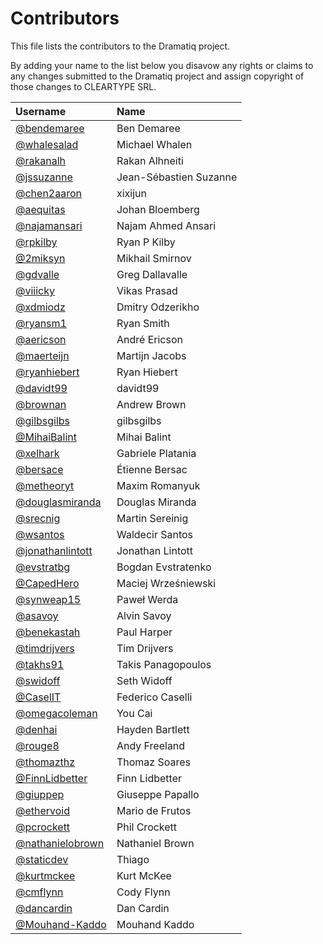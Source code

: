 # Contributors

This file lists the contributors to the Dramatiq project.

By adding your name to the list below you disavow any rights or claims
to any changes submitted to the Dramatiq project and assign copyright
of those changes to CLEARTYPE SRL.

| Username                                               | Name                   |
| :----------------------------------------------------- | :--------------------- |
| [@bendemaree](https://github.com/bendemaree)           | Ben Demaree            |
| [@whalesalad](https://github.com/whalesalad)           | Michael Whalen         |
| [@rakanalh](https://github.com/rakanalh)               | Rakan Alhneiti         |
| [@jssuzanne](https://github.com/jssuzanne)             | Jean-Sébastien Suzanne |
| [@chen2aaron](https://github.com/chen2aaron)           | xixijun                |
| [@aequitas](https://github.com/aequitas)               | Johan Bloemberg        |
| [@najamansari](https://github.com/najamansari)         | Najam Ahmed Ansari     |
| [@rpkilby](https://github.com/rpkilby)                 | Ryan P Kilby           |
| [@2miksyn](https://github.com/2miksyn)                 | Mikhail Smirnov        |
| [@gdvalle](https://github.com/gdvalle)                 | Greg Dallavalle        |
| [@viiicky](https://github.com/viiicky)                 | Vikas Prasad           |
| [@xdmiodz](https://github.com/xdmiodz)                 | Dmitry Odzerikho       |
| [@ryansm1](https://github.com/ryansm1)                 | Ryan Smith             |
| [@aericson](https://github.com/aericson)               | André Ericson          |
| [@maerteijn](https://github.com/maerteijn)             | Martijn Jacobs         |
| [@ryanhiebert](https://github.com/ryanhiebert)         | Ryan Hiebert           |
| [@davidt99](https://github.com/davidt99)               | davidt99               |
| [@brownan](https://github.com/brownan)                 | Andrew Brown           |
| [@gilbsgilbs](https://github.com/gilbsgilbs)           | gilbsgilbs             |
| [@MihaiBalint](https://github.com/MihaiBalint)         | Mihai Balint           |
| [@xelhark](https://github.com/xelhark)                 | Gabriele Platania      |
| [@bersace](https://github.com/bersace)                 | Étienne Bersac         |
| [@metheoryt](https://github.com/metheoryt)             | Maxim Romanyuk         |
| [@douglasmiranda](https://github.com/douglasmiranda)   | Douglas Miranda        |
| [@srecnig](https://github.com/srecnig)                 | Martin Sereinig        |
| [@wsantos](https://github.com/wsantos)                 | Waldecir Santos        |
| [@jonathanlintott](http://github.com/jonathanlintott)  | Jonathan Lintott       |
| [@evstratbg](https://github.com/evstratbg)             | Bogdan Evstratenko     |
| [@CapedHero](https://github.com/CapedHero)             | Maciej Wrześniewski    |
| [@synweap15](https://github.com/synweap15)             | Paweł Werda            |
| [@asavoy](https://github.com/asavoy)                   | Alvin Savoy            |
| [@benekastah](https://github.com/benekastah)           | Paul Harper            |
| [@timdrijvers](https://github.com/timdrijvers)         | Tim Drijvers           |
| [@takhs91](https://github.com/takhs91)                 | Takis Panagopoulos     |
| [@swidoff](https://github.com/swidoff)                 | Seth Widoff            |
| [@CaselIT](https://github.com/CaselIT)                 | Federico Caselli       |
| [@omegacoleman](https://github.com/omegacoleman)       | You Cai                |
| [@denhai](https://github.com/denhai)                   | Hayden Bartlett        |
| [@rouge8](https://github.com/rouge8)                   | Andy Freeland          |
| [@thomazthz](https://github.com/thomazthz)             | Thomaz Soares          |
| [@FinnLidbetter](https://github.com/FinnLidbetter)     | Finn Lidbetter         |
| [@giuppep](https://github.com/giuppep)                 | Giuseppe Papallo       |
| [@ethervoid](https://github.com/ethervoid)             | Mario de Frutos        |
| [@pcrockett](https://github.com/pcrockett)             | Phil Crockett          |
| [@nathanielobrown](https://github.com/nathanielobrown) | Nathaniel Brown        |
| [@staticdev](https://github.com/staticdev)             | Thiago                 |
| [@kurtmckee](https://github.com/kurtmckee)             | Kurt McKee             |
| [@cmflynn](https://github.com/cmflynn)                 | Cody Flynn             |
| [@dancardin](https://github.com/dancardin)             | Dan Cardin             |
| [@Mouhand-Kaddo](https://github.com/Mouhand-Kaddo)     | Mouhand Kaddo          |
